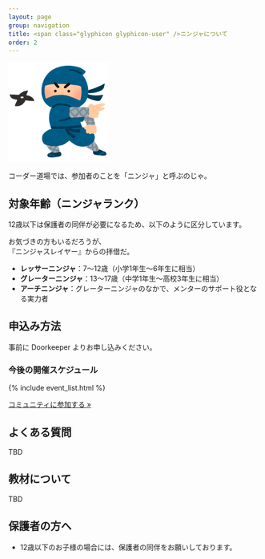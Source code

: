 ```yaml
---
layout: page
group: navigation
title: <span class="glyphicon glyphicon-user" />ニンジャについて
order: 2
---
```


<img src="/images/ninja_syuriken_man.png" alt="ninja_syuriken_man" />

コーダー道場では、参加者のことを「ニンジャ」と呼ぶのじゃ。

## 対象年齢（ニンジャランク）

12歳以下は保護者の同伴が必要になるため、以下のように区分しています。

<div class="alert alert-warning pull-right" role="alert">
お気づきの方もいるだろうが、<br />
『ニンジャスレイヤー』からの拝借だ。
</div>


- **レッサーニンジャ**：7〜12歳（小学1年生～6年生に相当）
- **グレーターニンジャ**：13〜17歳（中学1年生～高校3年生に相当）
- **アーチニンジャ**：グレーターニンジャのなかで、メンターのサポート役となる実力者

## 申込み方法

事前に Doorkeeper よりお申し込みください。

### 今後の開催スケジュール

{% include event_list.html %}

  <p><a class="btn btn-primary btn-lg" href="https://coderdojo-suginami.doorkeeper.jp/member/new" role="button">コミュニティに参加する &raquo;</a></p>

## よくある質問

TBD

## 教材について

TBD

## 保護者の方へ

* 12歳以下のお子様の場合には、保護者の同伴をお願いしております。
